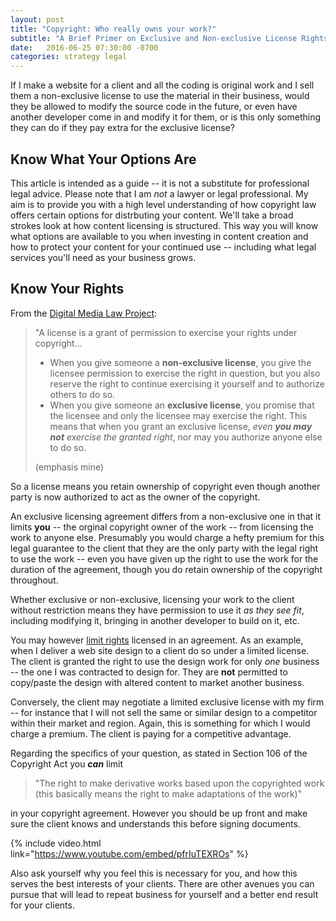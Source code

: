 ```yaml
---
layout: post
title: "Copyright: Who really owns your work?"
subtitle: "A Brief Primer on Exclusive and Non-exclusive License Rights"
date:   2016-06-25 07:30:00 -0700
categories: strategy legal
---
```


If I make a website for a client and all the coding is original work
 and I sell them a non-exclusive license to use the material in their business,
 would they be allowed to modify the source code in the future,
 or even have another developer come in and modify it for them,
 or is this only something they can do if they pay extra
 for the exclusive license?

## Know What Your Options Are  

 This article is intended as a guide -- it is not a substitute for professional legal advice.
Please note that I am _not_ a lawyer or legal professional.
My aim is to provide you with a high level understanding of how copyright law offers certain options for distrbuting your content.
We'll take a broad strokes look at how content licensing is structured.
This way you will know what options are available to you when investing in content creation and how to protect your content for your continued use -- including what legal services you'll need as your business grows. 

## Know Your Rights  

From the [Digital Media Law Project][legal-guide]:  

> "A license is a grant of permission to exercise your rights under copyright...  
>
> + When you give someone a **non-exclusive license**, you give the licensee permission to exercise the right in question, but you also reserve the right to continue exercising it yourself and to authorize others to do so.  
> + When you give someone an **exclusive license**, you promise that the licensee and only the licensee may exercise the right. This means that when you grant an exclusive license, _even **you may not** exercise the granted right_, nor may you authorize anyone else to do so.  
>
> (emphasis mine)  

So a license means you retain ownership of copyright even though another party is now authorized to act as the owner of the copyright.    

An exclusive licensing agreement differs from a non-exclusive one in that it limits **you** -- the orginal copyright owner of the work -- from licensing the work to anyone else. Presumably you would charge a hefty premium for this legal guarantee to the client that they are the only party with the legal right to use the work -- even you have given up the right to use the work for the duration of the agreement, though you do retain ownership of the copyright throughout.  

Whether exclusive or non-exclusive, licensing your work to the client without restriction means they have permission to use it _as they see fit_, including modifying it, bringing in another developer to build on it, etc.  

You may however [limit rights](http://www.dmlp.org/legal-guide/which-rights-can-be-transferred-or-licensed) licensed in an agreement. As an example, when I deliver a web site design to a client do so under a limited license. The client is granted the right to use the design work for only _one_ business -- the one I was contracted to design for. They are **not** permitted to copy/paste the design with altered content to market another business.  

Conversely, the client may negotiate a limited exclusive license with my firm -- for instance that I will not sell the same or similar design to a competitor within their market and region. Again, this is something for which I would charge a premium. The client is paying for a competitive advantage.    

Regarding the specifics of your question, as stated in Section 106 of the Copyright Act you _**can**_ limit  

> "The right to make derivative works based upon the copyrighted work (this basically means the right to make adaptations of the work)"  

in your copyright agreement. However you should be up front and make sure the client knows and understands this before signing documents.  

{% include video.html link="https://www.youtube.com/embed/pfrIuTEXROs" %}

Also ask yourself why you feel this is necessary for you, and how this serves the best interests of your clients. There are other avenues you can pursue that will lead to repeat business for yourself and a better end result for your clients.  

[legal-guide]: http://www.dmlp.org/legal-guide/understanding-difference-between-transfer-and-license
